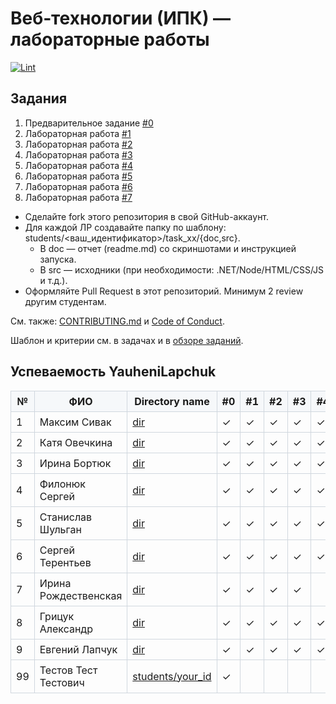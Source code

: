 
# Веб‑технологии (ИПК) — лабораторные работы

[![Lint](https://github.com/brstu/IPK-WT-P30/actions/workflows/lint.yml/badge.svg)](https://github.com/brstu/IPK-WT-P30/actions/workflows/lint.yml)

## Задания

1. Предварительное задание [#0](./tasks/task_00/readme.md)
2. Лабораторная работа [#1](./tasks/task_01/readme.md)
3. Лабораторная работа [#2](./tasks/task_02/readme.md)
4. Лабораторная работа [#3](./tasks/task_03/readme.md)
5. Лабораторная работа [#4](./tasks/task_04/readme.md)
6. Лабораторная работа [#5](./tasks/task_05/readme.md)
7. Лабораторная работа [#6](./tasks/task_06/readme.md)
8. Лабораторная работа [#7](./tasks/task_07/readme.md)


- Сделайте fork этого репозитория в свой GitHub-аккаунт.
- Для каждой ЛР создавайте папку по шаблону: students/<ваш_идентификатор>/task_xx/{doc,src}.
  - В doc — отчет (readme.md) со скриншотами и инструкцией запуска.
  - В src — исходники (при необходимости: .NET/Node/HTML/CSS/JS и т.д.).
- Оформляйте Pull Request в этот репозиторий. Минимум 2 review другим студентам.

См. также: [CONTRIBUTING.md](./CONTRIBUTING.md) и [Code of Conduct](./CODE_OF_CONDUCT.md).

Шаблон и критерии см. в задачах и в [обзоре заданий](./tasks/readme.md).

## Успеваемость YauheniLapchuk

| №  | ФИО | Directory name | #0 | #1 | #2 | #3 | #4 | #5 | #6 | #7 | #8 | #9 | #10 | #11 | #12 | #13 | #14 | #15 | #16 | Рейтинг |
|----|-----|-----------------|----|----|----|----|----|----|----|----|----|----|-----|-----|-----|-----|-----|-----|-----|---------|
| 1  |  Максим Сивак   | [dir](./students/MaksimSivak/) | ✓   | ✓   |  ✓  |  ✓  |  ✓  | ✓   |  ✓  |  ✓   |    |    |     |     |     |     |     |     |     |         |
| 2  |  Катя Овечкина   | [dir](./students/kateSaharok) | ✓   | ✓   |  ✓  |  ✓  |  ✓  | ✓  | ✓ | ✓    |    |    |     |     |     |     |     |     |     |         |
| 3  |  Ирина Бортюк   | [dir](./students/IrinaBartsiuk) | ✓   | ✓   |  ✓  |   ✓   |   ✓ |   ✓ |  ✓ |   ✓   |    |    |     |     |     |     |     |     |     |         |
| 4  |  Филонюк Сергей   | [dir](./students/FilonyukSergei/) | ✓   | ✓   |  ✓  |  ✓  |  ✓  | ✓   |  ✓  |  ✓   |    |    |     |     |     |     |     |     |     |         |
| 5  |  Станислав Шульган   | [dir](./students/ShulhanStanislav/) | ✓   | ✓   |  ✓  |  ✓  |  ✓  | ✓   |  ✓  |  ✓   |    |    |     |     |     |     |     |     |     |         |
| 6  |  Сергей Терентьев   | [dir](./students/TerentyevSergey) | ✓   | ✓   |  ✓ |  ✓   |  ✓ |  ✓ | ✓ |  ✓   |    |    |     |     |     |     |     |     |     |         |
| 7  |  Ирина Рождественская   | [dir](./students/TerentyevSergey) | ✓   |  ✓  |  ✓ | ✓  |   |   |  |     |    |    |     |     |     |     |     |     |     |         |
| 8 |  Грицук Александр   | [dir](./students/TerentyevSergey) | ✓   |  ✓  |  ✓ | ✓  | ✓  | ✓  | ✓ |  ✓   |    |    |     |     |     |     |     |     |     |         |
| 9 |  Евгений Лапчук  | [dir](./students/YauheniLapchuk) | ✓   |  ✓  |  ✓ | ✓  | ✓  | ✓  | ✓ |  ✓   |    |    |     |     |     |     |     |     |     |         |
| 99 | Тестов Тест Тестович | [students/your_id](./students/your_id/) | ✓  |    |    |    |    |    |    |    |    |    |     |     |     |     |     |     |     |         |

<!-- Table styles for GitHub Pages/Docs; ignored in GitHub README rendering -->
<style>
table {
  border-collapse: collapse;
}
table th, table td {
  border: 1px solid #d0d7de;
  padding: 6px 8px;
}
table thead th {
  background-color: #f6f8fa;
}
</style>
